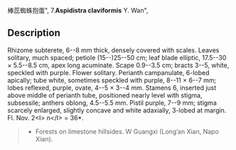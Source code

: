 棒蕊蜘蛛抱蛋",
7.**Aspidistra claviformis** Y. Wan",

## Description
Rhizome subterete, 6--8 mm thick, densely covered with scales. Leaves solitary, much spaced; petiole (15--)25--50 cm; leaf blade elliptic, 17.5--30 × 5.5--8.5 cm, apex long acuminate. Scape 0.9--3.5 cm; bracts 3--5, white, speckled with purple. Flower solitary. Perianth campanulate, 6-lobed apically; tube white, sometimes speckled with purple, 8--11 × 6--7 mm; lobes reflexed, purple, ovate, 4--5 × 3--4 mm. Stamens 6, inserted just above middle of perianth tube, positioned nearly level with stigma, subsessile; anthers oblong, 4.5--5.5 mm. Pistil purple, 7--9 mm; stigma scarcely enlarged, slightly concave and white adaxially, 3-lobed at margin. Fl. Nov. 2&lt;I&gt; n&lt;/I&gt; = 36*.

> * Forests on limestone hillsides. W Guangxi (Long’an Xian, Napo Xian).
